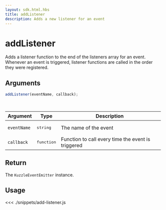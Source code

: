 ```yaml
---
layout: sdk.html.hbs
title: addListener
description: Adds a new listener for an event
---
```


# addListener

Adds a listener function to the end of the listeners array for an event.  
Whenever an event is triggered, listener functions are called in the order they were registered.

## Arguments

```js
addListener(eventName, callback);
```

<br/>

| Argument    | Type                | Description                                        |
| ----------- | ------------------- | -------------------------------------------------- |
| `eventName` | <pre>string</pre>   | The name of the event                              |
| `callback`  | <pre>function</pre> | Function to call every time the event is triggered |

## Return

The `KuzzleEventEmitter` instance.

## Usage

<<< ./snippets/add-listener.js
